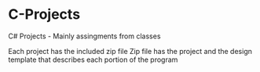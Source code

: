 # C-Projects
C# Projects - Mainly assingments from classes

Each project has the included zip file
  Zip file has the project and the design template that describes each portion of the program
